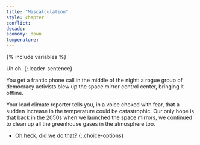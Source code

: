 ```yaml
---
title: "Miscalculation"
style: chapter
conflict: 
decade: 
economy: down
temperature: 
---
```


{% include variables %}

Uh oh.
{:.leader-sentence}

You get a frantic phone call in the middle of the night: a rogue group of democracy activists blew up the space mirror control center, bringing it offline.

Your lead climate reporter tells you, in a voice choked with fear, that a sudden increase in the temperature could be catastrophic. Our only hope is that back in the 2050s when we launched the space mirrors, we continued to clean up all the greenhouse gases in the atmosphere too.

- [Oh heck, did we do that?](chapter_carbon-capture.html)
{:.choice-options}
